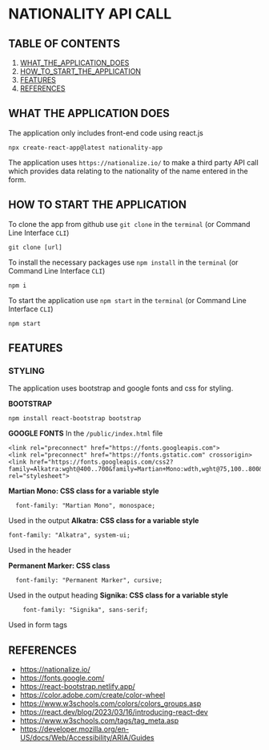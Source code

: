 # NATIONALITY API CALL

## TABLE OF CONTENTS
1. [WHAT_THE_APPLICATION_DOES](#what-the-application-does)
2. [HOW_TO_START_THE_APPLICATION](#how-to-start-the-application)
3. [FEATURES](#features)
4. [REFERENCES](#references)
 
## WHAT THE APPLICATION DOES

The application only includes front-end code using react.js
```
npx create-react-app@latest nationality-app
```
The application  uses `https://nationalize.io/` to make a third party API call which provides data relating to the nationality of the name entered in the form.


## HOW TO START THE APPLICATION

To clone the app from github use `git clone` in the `terminal` (or Command Line Interface `CLI`) 
```
git clone [url]
```
To install the necessary packages use `npm install` in the `terminal` (or Command Line Interface `CLI`) 
```
npm i
```
To start the application use `npm start` in the `terminal` (or Command Line Interface `CLI`) 
```
npm start 
```
## FEATURES
### STYLING

The application uses bootstrap and google fonts and css for styling.

**BOOTSTRAP**
```
npm install react-bootstrap bootstrap
```
**GOOGLE FONTS**
In the `/public/index.html` file

```
<link rel="preconnect" href="https://fonts.googleapis.com">
<link rel="preconnect" href="https://fonts.gstatic.com" crossorigin>
<link href="https://fonts.googleapis.com/css2?family=Alkatra:wght@400..700&family=Martian+Mono:wdth,wght@75,100..800&family=Permanent+Marker&family=Signika:wght@300..700&display=swap" rel="stylesheet">

```
**Martian Mono: CSS class for a variable style**
```
  font-family: "Martian Mono", monospace;
```
Used in the output
**Alkatra: CSS class for a variable style**
```
font-family: "Alkatra", system-ui;
```
Used in the header

**Permanent Marker: CSS class**
```
  font-family: "Permanent Marker", cursive;
```
Used in the output heading
**Signika: CSS class for a variable style**

```
    font-family: "Signika", sans-serif;
```
Used in form tags
## REFERENCES

- https://nationalize.io/
- https://fonts.google.com/
- https://react-bootstrap.netlify.app/
- https://color.adobe.com/create/color-wheel
- https://www.w3schools.com/colors/colors_groups.asp
- https://react.dev/blog/2023/03/16/introducing-react-dev
- https://www.w3schools.com/tags/tag_meta.asp
- https://developer.mozilla.org/en-US/docs/Web/Accessibility/ARIA/Guides